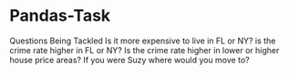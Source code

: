 # Pandas-Task
Questions Being Tackled
Is it more expensive to live in FL or NY?
is the crime rate higher in FL or NY?
Is the crime rate higher in lower or higher house price areas?
If you were Suzy where would you move to?
